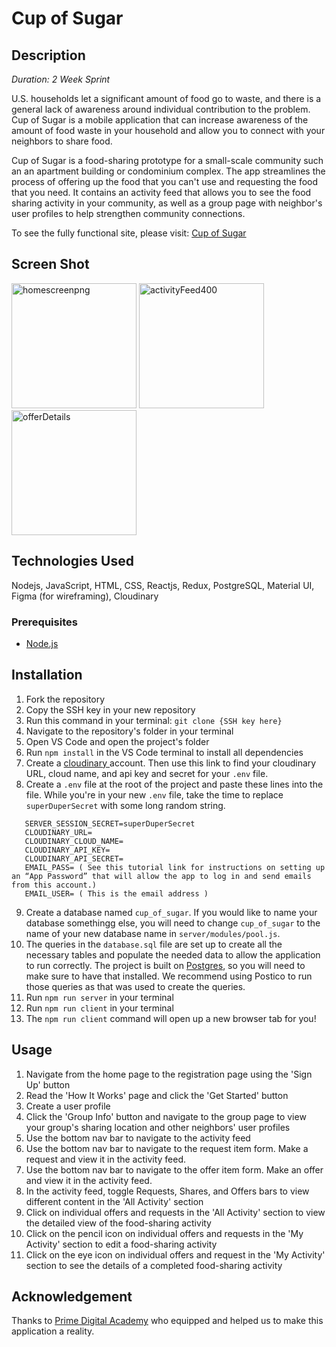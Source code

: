 # Cup of Sugar

## Description

_Duration: 2 Week Sprint_

U.S. households let a significant amount of food go to waste, and there is a general lack of awareness around individual contribution to the problem. Cup of Sugar is a mobile application that can increase awareness of the amount of food waste in your household and allow you to connect with your neighbors to share food.

Cup of Sugar is a food-sharing prototype for a small-scale community such an an apartment building or condominium complex. The app streamlines the process of offering up the food that you can't use and requesting the food that you need. It contains an activity feed that allows you to see the food sharing activity in your community, as well as a group page with neighbor's user profiles to help strengthen community connections. 

To see the fully functional site, please visit: [Cup of Sugar](https://cup-of-sugar-04f2e395958a.herokuapp.com/#/home)

## Screen Shot
<img width="200" alt="homescreenpng" src="https://github.com/ComparettoH/cup-of-sugar/assets/116385698/eb09db40-a5dc-42fe-8507-2cf9d60e47f8">
<img width="200" alt="activityFeed400" src="https://github.com/ComparettoH/cup-of-sugar/assets/116385698/9020c113-c1ad-4fcd-8492-684832f51ac5">
<img width="200" alt="offerDetails" src="https://github.com/ComparettoH/cup-of-sugar/assets/116385698/11721e1d-5269-4a16-a539-33e9efe8b017">

## Technologies Used
Nodejs, JavaScript, HTML, CSS, Reactjs, Redux, PostgreSQL, Material UI, Figma (for wireframing), Cloudinary

### Prerequisites
- [Node.js](https://nodejs.org/en/)

## Installation

1. Fork the repository
2. Copy the SSH key in your new repository
3. Run this command in your terminal: `git clone {SSH key here}`  
4. Navigate to the repository's folder in your terminal
5. Open VS Code and open the project's folder
6. Run `npm install` in the VS Code terminal to install all dependencies
7. Create a [cloudinary
](https://cloudinary.com/documentation/cloudinary_credentials_tutorial#:~:text=Log%20into%20your%20Cloudinary%20Console,Secret%20and%20API%20Environment%20Variable) account. Then use this link to find your cloudinary URL, cloud name, and api key and secret for your `.env` file.
9. Create a `.env` file at the root of the project and paste these lines into the file. While you're in your new `.env` file, take the time to replace `superDuperSecret` with some long random string. 

```
   SERVER_SESSION_SECRET=superDuperSecret
   CLOUDINARY_URL=
   CLOUDINARY_CLOUD_NAME=
   CLOUDINARY_API_KEY=
   CLOUDINARY_API_SECRET=
   EMAIL_PASS= ( See this tutorial link for instructions on setting up an “App Password” that will allow the app to log in and send emails from this account.)
   EMAIL_USER= ( This is the email address )
```
9. Create a database named `cup_of_sugar`. If you would like to name your database somethingg else, you will need to change `cup_of_sugar` to the name of your new database name in `server/modules/pool.js`.
10. The queries in the `database.sql` file are set up to create all the necessary tables and populate the needed data to allow the application to run correctly. The project is built on [Postgres](https://www.postgresql.org/download/), so you will need to make sure to have that installed. We recommend using Postico to run those queries as that was used to create the queries.
11. Run `npm run server` in your terminal
12. Run `npm run client` in your terminal
13. The `npm run client` command will open up a new browser tab for you!

## Usage

1. Navigate from the home page to the registration page using the 'Sign Up' button
2. Read the 'How It Works' page and click the 'Get Started' button 
3. Create a user profile
4. Click the 'Group Info' button and navigate to the group page to view your group's sharing location and other neighbors' user profiles
5. Use the bottom nav bar to navigate to the activity feed
6. Use the bottom nav bar to navigate to the request item form. Make a request and view it in the activity feed.
7. Use the bottom nav bar to navigate to the offer item form. Make an offer and view it in the activity feed.
8. In the activity feed, toggle Requests, Shares, and Offers bars to view different content in the 'All Activity' section
9. Click on individual offers and requests in the 'All Activity' section to view the detailed view of the food-sharing activity
10. Click on the pencil icon on individual offers and requests in the 'My Activity' section to edit a food-sharing activity
11. Click on the eye icon on individual offers and request in the 'My Activity' section to see the details of a completed food-sharing activity


## Acknowledgement
Thanks to [Prime Digital Academy](https://www.primeacademy.io/) who equipped and helped us to make this application a reality. 

